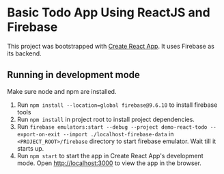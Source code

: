 # Basic Todo App Using ReactJS and Firebase

This project was bootstrapped with [Create React App](https://github.com/facebook/create-react-app). It uses Firebase as its backend.

## Running in development mode

Make sure node and npm are installed.

1. Run `npm install --location=global firebase@9.6.10` to install firebase tools
2. Run `npm install` in project root to install project dependencies.
3. Run `firebase emulators:start --debug --project demo-react-todo --export-on-exit --import ./localhost-firebase-data` in `<PROJECT_ROOT>/firebase` directory to start firebase emulator. Wait till it starts up.
4. Run `npm start` to start the app in Create React App's development mode. Open [http://localhost:3000](http://localhost:3000) to view the app in the browser.
